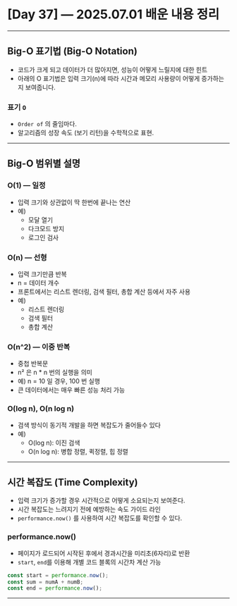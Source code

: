 # \[Day 37] — 2025.07.01 배운 내용 정리

---

## Big-O 표기법 (Big-O Notation)

- 코드가 크게 되고 데이터가 더 많아지면, 성능이 어떻게 느릴지에 대한 힌트
- 아래의 O 표기법은 입력 크기(n)에 따라 시간과 메모리 사용량이 어떻게 증가하는지 보여줍니다.

### 표기 `O`

- `Order of` 의 줄임마다.
- 알고리즘의 성장 속도 (보기 리턴)을 수학적으로 표현.

---

## Big-O 범위별 설명

### O(1) — 일정

- 입력 크기와 상관없이 딱 한번에 끝나는 연산
- 예)
  - 모달 열기
  - 다크모드 방지
  - 로그인 검사

### O(n) — 선형

- 입력 크기만큼 반복
- n = 데이터 개수
- 프론트에서는 리스트 렌더링, 검색 필터, 총합 계산 등에서 자주 사용
- 예)
  - 리스트 렌더링
  - 검색 필터
  - 총합 계산

### O(n^2) — 이중 반복

- 중첩 반복문
- n² 은 n \* n 번의 실행을 의미
- 예) n = 10 일 경우, 100 번 실행
- 큰 데이터에서는 매우 빠른 성능 처리 가능

### O(log n), O(n log n)

- 검색 방식이 동기적 개발을 하면 복잡도가 줄어들수 있다
- 예)
  - O(log n): 이진 검색
  - O(n log n): 병합 정렬, 퀵정렬, 힙 정렬

---

## 시간 복잡도 (Time Complexity)

- 입력 크기가 증가할 경우 시간적으로 어떻게 소요되는지 보여준다.
- 시간 복잡도는 느려지기 전에 예방하는 속도 가이드 라인
- `performance.now()` 를 사용하여 시간 복잡도를 확인할 수 있다.

### performance.now()

- 페이지가 로드되어 시작된 후에서 경과시간을 미리초(6자리)로 반환
- `start`, `end`를 이용해 개별 코드 블록의 시간차 계산 가능

```js
const start = performance.now();
const sum = numA + numB;
const end = performance.now();
```

---
